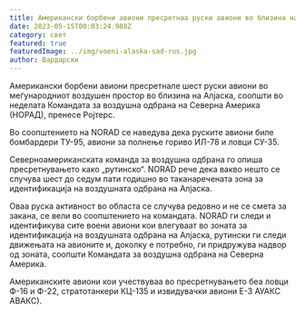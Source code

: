 ```yaml
---
title: Американски борбени авиони пресретнаа руски авиони во близина на Алјаска
date: 2023-05-15T00:03:24.988Z
category: свет
featured: true
featuredImage: ../img/voeni-alaska-sad-rus.jpg
author: Вардарски
---
```

Американски борбени авиони пресретнале шест руски авиони во меѓународниот воздушен простор во близина на Алјаска, соопшти во неделата Командата за воздушна одбрана на Северна Америка (НОРАД), пренесе Ројтерс.

Во соопштението на NORAD се наведува дека руските авиони биле бомбардери ТУ-95, авиони за полнење гориво ИЛ-78 и ловци СУ-35.

Северноамериканската команда за воздушна одбрана го опиша пресретнувањето како „рутинско“. NORAD рече дека вакво нешто се случува шест до седум пати годишно во таканаречената зона за идентификација на воздушната одбрана на Алјаска.

Оваа руска активност во областа се случува редовно и не се смета за закана, се вели во соопштението на командата. NORAD ги следи и идентификува сите воени авиони кои влегуваат во зоната за идентификација на воздушната одбрана на Алјаска, рутински ги следи движењата на авионите и, доколку е потребно, ги придружува надвор од зоната, соопшти Командата за воздушна одбрана на Северна Америка.

Американските авиони кои учествуваа во пресретнувањето беа ловци Ф-16 и Ф-22, стратотанкери КЦ-135 и извидувачки авиони Е-3 АУАКС АВАКС).
